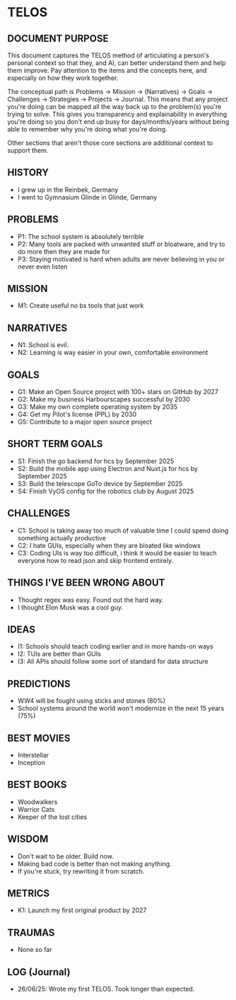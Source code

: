 # TELOS

## DOCUMENT PURPOSE

This document captures the TELOS method of articulating a person's personal context so that they, and AI, can better understand them and help them improve. Pay attention to the items and the concepts here, and especially on how they work together.

The conceptual path is Problems -> Mission -> (Narratives) -> Goals -> Challenges -> Strategies -> Projects -> Journal. This means that any project you're doing can be mapped all the way back up to the problem(s) you're trying to solve. This gives you transparency and explainability in everything you're doing so you don't end up busy for days/months/years without being able to remember why you're doing what you're doing.

Other sections that aren't those core sections are additional context to support them.

## HISTORY

- I grew up in the Reinbek, Germany
- I went to Gymnasium Glinde in Glinde, Germany

## PROBLEMS

- P1: The school system is absolutely terrible
- P2: Many tools are packed with unwanted stuff or bloatware, and try to do more then they are made for
- P3: Staying motivated is hard when adults are never believing in you or never even listen

## MISSION

- M1: Create useful no bs tools that just work

## NARRATIVES

- N1: School is evil.
- N2: Learning is way easier in your own, comfortable environment
 
## GOALS

- G1: Make an Open Source project with 100+ stars on GitHub by 2027
- G2: Make my business Harbourscapes successful by 2030
- G3: Make my own complete operating system by 2035
- G4: Get my Pilot's license (PPL) by 2030 
- G5: Contribute to a major open source project

## SHORT TERM GOALS

- S1: Finish the go backend for hcs by September 2025
- S2: Build the mobile app using Electron and Nuxt.js for hcs by September 2025
- S3: Build the telescope GoTo device by September 2025
- S4: Finish VyOS config for the robotics club by August 2025


## CHALLENGES

- C1: School is taking away too much of valuable time I could spend doing something actually productive
- C2: I hate GUIs, especially when they are bloated like windows
- C3: Coding UIs is way too difficult, i think it would be easier to teach everyone how to read json and skip frontend entirely.

## THINGS I'VE BEEN WRONG ABOUT

- Thought regex was easy. Found out the hard way.
- I thought Elon Musk was a cool guy.

## IDEAS

- I1: Schools should teach coding earlier and in more hands-on ways
- I2: TUIs are better than GUIs
- I3: All APIs should follow some sort of standard for data structure

## PREDICTIONS

- WW4 will be fought using sticks and stones (80%)
- School systems around the world won't modernize in the next 15 years (75%)

## BEST MOVIES

- Interstellar
- Inception

## BEST BOOKS

- Woodwalkers
- Warrior Cats
- Keeper of the lost cities

## WISDOM

- Don't wait to be older. Build now.
- Making bad code is better than not making anything.
- If you're stuck, try rewriting it from scratch.

## METRICS

- K1: Launch my first original product by 2027

## TRAUMAS

- None so far

## LOG (Journal)

- 26/06/25: Wrote my first TELOS. Took longer than expected.